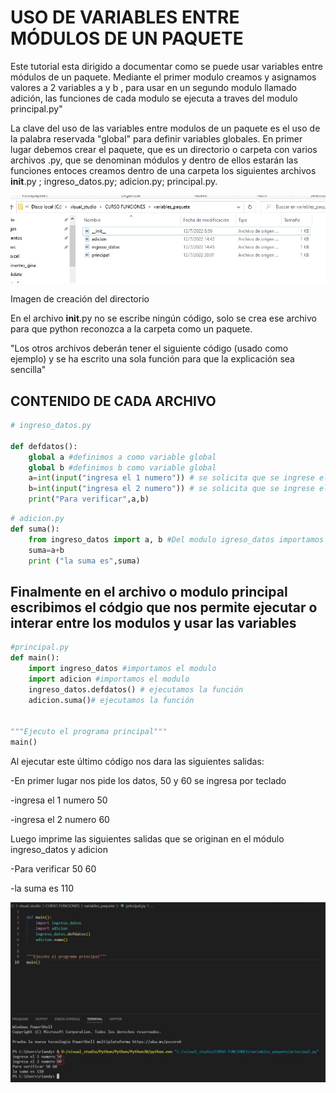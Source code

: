 # USO DE VARIABLES ENTRE MÓDULOS DE UN PAQUETE
Este tutorial esta dirigido a documentar como se puede usar variables entre módulos de un paquete. Mediante el primer modulo creamos y asignamos valores a 2 variables  a y b , para usar en un segundo modulo llamado adición, las funciones de cada modulo se ejecuta a traves del modulo principal.py"

La clave del uso de las variables entre modulos de un paquete es el uso de la palabra reservada  \"global\" para definir variables globales.
En primer lugar debemos crear el paquete, que es un directorio o carpeta con varios archivos .py, que se denominan módulos y dentro de ellos estarán las funciones entoces creamos dentro de una carpeta los siguientes archivos __init__.py ; ingreso_datos.py; adicion.py; principal.py.

![](https://github.com/RafaelLandy/IMAGENES-DE-SOPORTE/blob/main/Directorio.jpg)

Imagen de creación del directorio

En el archivo __init__.py no se escribe ningún código, solo se crea ese archivo para que python reconozca a la carpeta como un paquete.

"Los otros archivos deberán tener el siguiente código (usado como ejemplo) y se ha escrito una sola función para que la explicación sea sencilla"

## CONTENIDO DE CADA ARCHIVO


```python
# ingreso_datos.py

def defdatos():
    global a #definimos a como variable global
    global b #definimos b como variable global
    a=int(input("ingresa el 1 numero")) # se solicita que se ingrese el primer numero
    b=int(input("ingresa el 2 numero")) # se solicita que se ingrese el primer numero
    print("Para verificar",a,b)

```
 
```python
# adicion.py
def suma():
    from ingreso_datos import a, b #Del modulo igreso_datos importamos las variables a y be 
    suma=a+b
    print ("la suma es",suma)
```
## Finalmente en el archivo o modulo principal escribimos el códgio que nos permite ejecutar o interar entre los modulos y usar las variables

```python
#principal.py
def main():
    import ingreso_datos #importamos el modulo
    import adicion #importamos el modulo
    ingreso_datos.defdatos() # ejecutamos la función
    adicion.suma()# ejecutamos la función

    
"""Ejecuto el programa principal"""   
main()
```
Al ejecutar este último código nos dara las siguientes salidas:

-En primer lugar nos pide los datos, 50 y 60 se ingresa por teclado

-ingresa el 1 numero 50

-ingresa el 2 numero 60

Luego imprime las siguientes salidas que se originan en el módulo ingreso_datos y adicion

-Para verificar 50 60

-la suma es 110

![](https://github.com/RafaelLandy/IMAGENES-DE-SOPORTE/blob/main/imagen%20salida.jpg)

